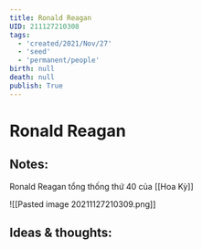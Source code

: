 ```yaml
---
title: Ronald Reagan
UID: 211127210308
tags:
  - 'created/2021/Nov/27'
  - 'seed'
  - 'permanent/people'
birth: null
death: null
publish: True
---
```

# Ronald Reagan

## Notes:
Ronald Reagan tổng thống thứ 40 của [[Hoa Kỳ]]

![[Pasted image 20211127210309.png]]

## Ideas & thoughts:
